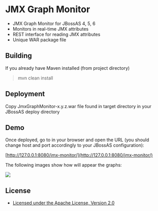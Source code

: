 JMX Graph Monitor 
=================

* JMX Graph Monitor for JBossAS 4, 5, 6
* Monitors in real-time JMX attributes
* REST interface for reading JMX attributes
* Unique WAR package file

Building
--------
If you already have Maven installed (from project directory)

> mvn clean install

Deployment
----------
Copy JmxGraphMonitor-x.y.z.war file found in target directory in your JBossAS deploy directory

Demo
-----
Once deployed, go to in your browser and open the URL (you should change host and port accordingly to your
JBossAS configuration):

[http://127.0.0.1:8080/jmx-monitor/](http://127.0.0.1:8080/jmx-monitor/)

The following images show how will appear the graphs:

<img src="https://github.com/setumiami/JmxGraphMonitor/raw/master/doc/graphs.png" />

License
-------
* [Licensed under the Apache License, Version 2.0](http://www.apache.org/licenses/LICENSE-2.0.txt)


